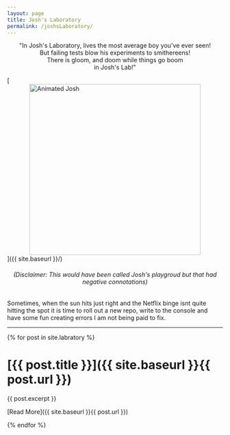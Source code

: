```yaml
---
layout: page
title: Josh's Laboratory
permalink: /joshsLaboratory/
---
```

<p style="text-align:center">"In Josh's Laboratory, lives the most average boy you've ever seen! <br>
But failing tests blow his experiments to smithereens! <br>
There is gloom, and doom while things go boom <br>
in Josh's Lab!" </p>

[<img src="{{ site.baseurl }}/images/dexterLab.jpeg" alt="Animated Josh" 
    style="width: 400px; 
    display: block;
    margin-left: auto;
    margin-right: auto;"/>]({{ site.baseurl }}/)

<h6 style="text-align:center">(Disclaimer: This would have been called Josh's playgroud but that had negative connotations)</h6>

Sometimes, when the sun hits just right and the Netflix binge isnt quite hitting the spot it is time to roll out a new repo,
write to the console and have some fun creating errors I am not being paid to fix.

-----------------------------------

{% for post in site.labratory %}

[{{ post.title }}]({{ site.baseurl }}{{ post.url }})
====================================================

{{ post.excerpt }}

[Read More]({{ site.baseurl }}{{ post.url }})

{% endfor %}